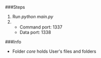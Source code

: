 ###Steps
1. Run _python main.py_
2. - Command port: 1337
   - Data port: 1338

###Info

- Folder _core_ holds User's files and folders